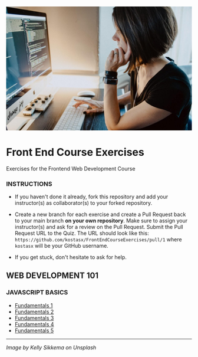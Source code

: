 ![](FE.jpg)

# Front End Course Exercises

Exercises for the Frontend Web Development Course

### INSTRUCTIONS

- If you haven't done it already, fork this repository and add your instructor(s) as collaborator(s) to your forked repository.

- Create a new branch for each exercise and create a Pull Request back to your main branch **on your own repository**. Make sure to assign your instructor(s) and ask for a review on the Pull Request. Submit the Pull Request URL to the Quiz.
The URL should look like this: `https://github.com/kostasx/FrontEndCourseExercises/pull/1` where `kostasx` will be your GitHub username.

- If you get stuck, don't hesitate to ask for help.

## WEB DEVELOPMENT 101

### JAVASCRIPT BASICS

- [Fundamentals 1](/Fundamentals%201)
- [Fundamentals 2](/Fundamentals%202)
- [Fundamentals 3](/Fundamentals%203)
- [Fundamentals 4](/Fundamentals%204)
- [Fundamentals 5](/Fundamentals%205)

---

_Image by Kelly Sikkema on Unsplash_